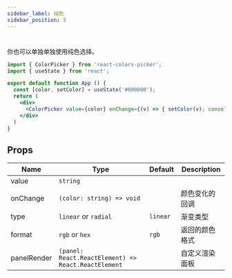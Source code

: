 ```yaml
---
sidebar_label: 纯色
sidebar_position: 3
---
```


# 

你也可以单独单独使用纯色选择。

```jsx preview
import { ColorPicker } from 'react-colors-picker';
import { useState } from 'react';

export default function App () {
  const [color, setColor] = useState('#000000');
  return (
    <div>
      <ColorPicker value={color} onChange={(v) => { setColor(v); console.log(v); }} />
    </div>
  )
}
```

## Props

| Name                | Type         | Default |  Description  |
|---------------------|--------------| ----------------------- |---------------------------------------------------------------------------|
| value               | `string`  | | |                                                                     
| onChange | `(color: string) => void` | | 颜色变化的回调 |
| type | `linear` or `radial` | `linear` | 渐变类型 |
| format | `rgb` or `hex` | `rgb` | 返回的颜色格式 |
| panelRender  | `(panel: React.ReactElement) => React.ReactElement` |  | 自定义渲染面板 |
